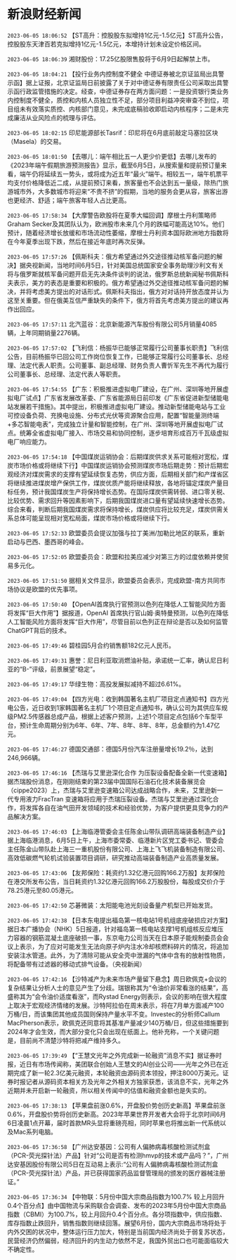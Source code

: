 # 新浪财经新闻
`2023-06-05 18:06:52` 【ST高升：控股股东拟增持1亿元-1.5亿元】ST高升公告，控股股东天津百若克拟增持1亿元-1.5亿元，本增持计划未设定价格区间。

`2023-06-05 18:06:39` 湘财股份：17.25亿股限售股将于6月9日起解禁上市。

`2023-06-05 18:04:21` 【投行业务内控制度不健全 中德证券被北京证监局出具警示函】据上证报，北京证监局日前披露了关于对中德证券有限责任公司采取出具警示函行政监管措施的决定。经查，中德证券存在两方面问题：一是投资银行类业务内控制度不健全，质控和内核人员独立性不足，部分项目利益冲突审查不到位，项目组未有效落实质控、内核部门意见，未完成底稿验收即启动内核程序；二是未完成廉洁从业风险点的梳理与评估。

`2023-06-05 18:02:15` 印尼能源部长Tasrif：印尼将在6月底前敲定马塞拉区块（Masela）的交易。

`2023-06-05 18:01:50` 【去哪儿：端午相比五一人更少价更低】去哪儿发布的《2023年端午假期旅游预测报告》显示，截至6月5日，从搜索量和提前预订量来看，端午仍将延续五一势头，或将成为近五年“最火”端午。相较五一，端午机票平均支付价格降低近二成，从提前预订来看，旅客量也不会达到五一量级，除热门旅游城市外，大多数城市将迎来“不贵不挤”的假期，当地的服务会更从容，旅客出游也更经济、舒适；端午旅客年轻人占比更高。

`2023-06-05 17:58:34`   【大摩警告欧股将在夏季大幅回调】摩根士丹利策略师Graham Secker及其团队认为，欧洲股市未来几个月的跌幅可能高达10%。他们预计，随着经济增长放缓和市场流动性萎缩，摩根士丹利资本国际欧洲地方指数将在今年夏季出现下跌，然后在接近年底时再次反弹。

`2023-06-05 17:57:26` 【佩斯科夫：俄方希望通过外交途径推动核军备问题的解决】据央视新闻，当地时间6月5日，针对美国总统国家安全事务助理沙利文有关将与俄罗斯就核军备问题开启无先决条件谈判的说法，俄罗斯总统新闻秘书佩斯科夫表示，美方的表态是重要和积极的。俄方希望通过外交途径推动核军备问题的解决，并将考虑美方提出的对话形式。佩斯科夫指出，俄方对对话持开放态度并认为这至关重要。但在俄美互信严重缺失的条件下，俄方将首先考虑美方提出的建议再作出回应。

`2023-06-05 17:57:11`   北汽蓝谷：北京新能源汽车股份有限公司5月销量4085辆，上年同期销量2276辆。

`2023-06-05 17:57:02`   【飞利信：杨振华已能够正常履行公司董事长职责】飞利信公告，目前杨振华已回公司工作岗位恢复工作，已能够正常履行公司董事长、总经理、法定代表人职责。公司董事、副总经理、财务负责人曹忻军先生不再代为履行公司董事长、总经理、法定代表人等职责。

`2023-06-05 17:54:55` 【广东：积极推进虚拟电厂建设，在广州、深圳等地开展虚拟电厂试点】广东省发展改革委、广东省能源局日前印发《广东省促进新型储能电站发展若干措施》。其中提出，积极推进虚拟电厂建设。推动新型储能电站与工业可控设备负荷、充换电设施、分布式光伏等资源聚合应用，配置“智能量测终端+多芯智能电表”，完成独立计量和智能控制，在广州、深圳等地开展虚拟电厂试点。统筹全省虚拟电厂接入、市场交易和协同控制，逐步培育形成百万千瓦级虚拟电厂响应能力。

`2023-06-05 17:54:18` 【中国煤炭运销协会：后期煤炭供求关系可能相对宽松，煤炭市场价格或将继续下行】中国煤炭运销协会预测煤炭市场后期走势：预计后期宏观经济对煤炭需求的支撑有望延续恢复态势，供应方面，后期相关部门和产煤省区将继续推进煤炭增产保供工作，煤炭优质产能将继续释放，各地将锚定煤炭产量目标任务，预计我国煤炭生产将保持增长态势。在国际煤炭供需转弱、进口零关税、比较优势、需求回升等因素影响下，后期我国煤炭进口量有望延续快速增长态势。综合来看，判断后期我国煤炭需求将保持增长，煤炭供应将比较充足，煤炭供需关系总体可能呈现相对宽松局面，煤炭市场价格或将继续下行。

`2023-06-05 17:52:33` 欧盟委员会提议加强与拉丁美洲/加勒比地区的联系，重新启动与巴西、墨西哥的峰会。

`2023-06-05 17:52:05` 欧盟委员会：欧盟和拉美应减少对第三方的过度依赖并使贸易多元化。

`2023-06-05 17:51:50` 据相关文件显示，欧盟委员会表示，完成欧盟-南方共同市场协议是欧盟的优先事项。

`2023-06-05 17:50:40`  【OpenAI首席执行官预测以色列在降低人工智能风险方面将发挥“巨大作用”】据报道，OpenAI 首席执行官山姆·奥特曼预测，以色列在降低人工智能风险方面将发挥“巨大作用”，尽管目前以色列正在辩论是否以及如何监管 ChatGPT背后的技术。

`2023-06-05 17:49:46` 碧桂园5月合约销售额182亿元人民币。

`2023-06-05 17:49:31` 惠誉：尼日利亚取消燃油补贴，承诺统一汇率，确认尼日利亚的“B-”评级，前景展望“稳定”。

`2023-06-05 17:49:17`   华绿生物：高投发展拟减持不超过6.61%。

`2023-06-05 17:49:04`   【四方光电：收到韩国著名主机厂项目定点通知书】四方光电公告，近日收到1家韩国著名主机厂1个项目定点通知书，确认公司为其供应车规级PM2.5传感器总成产品，根据上述客户预测，上述1个项目定点包括6个车型平台，预计生命周期分别为6年、6年、7年、8年、8年、8年，总金额约为1.47亿元。

`2023-06-05 17:46:27` 德国交通部：德国5月份汽车注册量增长19.2％，达到246,966辆。

`2023-06-05 17:46:16` 【杰瑞与艾里逊深化合作 为压裂设备配备全新一代变速箱】据杰瑞股份消息，在刚刚结束的第23届中国国际石油石化技术装备展览会（cippe2023）上，杰瑞与艾里逊变速箱公司达成战略合作，未来，艾里逊新一代专用液力FracTran 变速箱将应用于杰瑞压裂设备。杰瑞与艾里逊通过深化合作，将发挥各自在油气田开发领域的技术和经验优势，为客户提供更具竞争力的产品解决方案。

`2023-06-05 17:46:03` 【上海临港管委会主任陈金山带队调研高端装备制造产业】据上海临港消息，6月5日上午，上海市委常委、临港新片区党工委书记、管委会主任陈金山带队赴上海三一重机股份有限公司、上海上飞飞机装备制造有限公司、高效低碳燃气轮机试验装置项目调研，研究推动高端装备制造产业高质量发展。

`2023-06-05 17:43:06`   【友邦保险：耗资约1.32亿港元回购166.2万股】友邦保险在港交所发布公告，当日耗资约1.32亿港元回购166.2万股股份，每股成交价介于78.25港元至80.05港元。

`2023-06-05 17:42:50` 芯碁微装：太阳能电池光刻设备量产机型已开始发货。

`2023-06-05 17:42:38` 【日本东电提出福岛第一核电站1号机组底座破损应对方案】据日本广播协会（NHK）5日报道，针对福岛第一核电站支撑1号机组核反应堆压力容器的钢筋混凝土底座破损一事，东京电力公司当天在日本原子能规制委员会会议上表示，为了应对可能发生无法向原子炉内注水冷却核燃料碎片的情况，将追加安装注水管道。此外，为了清除可能从安全壳中泄漏的气体中含有的放射性物质，将配备带有过滤器的移动式排气设备。（央视新闻）

`2023-06-05 17:42:16` 【沙特减产为未来市场产量留下悬念】周日欧佩克+会议的复杂结果让分析人士的意见产生了分歧。瑞银称其为“令油价非常看涨的结果”，高盛称其为“会令油价适度看涨”，而Rystad Energy则表示，会议的影响在很大程度上取决于宏观经济情绪的发展。沙特阿拉伯在周末表示，将在7月单方面减产100万桶/日，而该集团其他成员国则保持产量水平不变。Investec的分析师Callum MacPherson表示，欧佩克还同意将其基准产量减少140万桶/日，但这些措施要到2024年才会生效，而大部分变化只会出现在纸面上。他补充称，一个关键问题是，目前尚不清楚沙特将把减产维持多久。

`2023-06-05 17:39:49` 【“王慧文光年之外完成新一轮融资”消息不实】据证券时报，近日有市场传闻称，美团联合创始人王慧文的AI创业公司——光年之外已在近期完成了新一轮2.3亿美元融资，本轮融资由源码资本领投，押注8000万美元。证券时报记者从源码资本相关方及光年之外相关方独家获悉，该消息不实，光年之外近期并未开启新一轮融资，所以相关传闻中的估值和融资金额也是失实的。

`2023-06-05 17:38:13` 【苹果盘前涨0.6%，开盘股价势创历史新高】苹果盘前涨0.6%，开盘股价势将创历史新高。2023年苹果世界开发者大会将于北京时间6月6日凌晨1点开幕，届时首款MR头显将重磅亮相，同时苹果也将推出新一代系统以及Mac系列电脑。

`2023-06-05 17:36:58` 【广州达安基因：公司有人偏肺病毒核酸检测试剂盒（PCR-荧光探针法）产品】针对“公司是否有检测hmvp的技术或产品吗？”，广州达安基因股份有限公司5日在互动易上表示:“公司有人偏肺病毒核酸检测试剂盒（PCR-荧光探针法）产品，并已获得国家药品监督管理局的颁发的医疗器械注册证。”

`2023-06-05 17:36:34`   【中物联：5月份中国大宗商品指数为100.7% 较上月回升0.4个百分点】由中国物流与采购联合会调查、发布的2023年5月份中国大宗商品指数（CBMI）为100.7%，较上月回升0.4个百分点。各分项指数中，供应指数、库存指数止跌回升，销售指数则继续回落。展望6月份，国内大宗商品市场将处于内外交困的状况中，整体运行压力加大，特别是当前国内经济尚处于弱复苏状态，民营经济仍然偏弱，经济回升的内生动力依然不足，我国外贸出口也可能面临较大不确定性。

